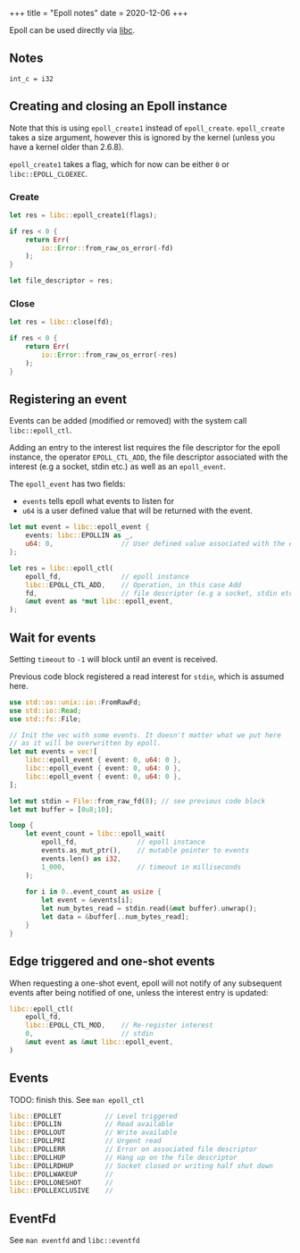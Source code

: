 +++
title = "Epoll notes"
date = 2020-12-06
+++

Epoll can be used directly via [libc](https://crates.io/crates/libc).

## Notes

`int_c = i32`

## Creating and closing an Epoll instance

Note that this is using `epoll_create1` instead of `epoll_create`.
`epoll_create` takes a size argument, however this is ignored by the kernel
(unless you have a kernel older than 2.6.8).

`epoll_create1` takes a flag, which for now can be either `0` or
`libc::EPOLL_CLOEXEC`.


### Create
```rust
let res = libc::epoll_create1(flags);

if res < 0 {
    return Err(
        io::Error::from_raw_os_error(-fd)
    );
}

let file_descriptor = res;
```

### Close
```rust
let res = libc::close(fd);

if res < 0 {
    return Err(
        io::Error::from_raw_os_error(-res)
    );
}
```

## Registering an event

Events can be added (modified or removed) with the system call
`libc::epoll_ctl`.

Adding an entry to the interest list requires the file descriptor for the epoll
instance, the operator `EPOLL_CTL_ADD`, the file descriptor associated with the
interest (e.g a socket, stdin etc.) as well as an `epoll_event`.

The `epoll_event` has two fields: 
* `events` tells epoll what events to listen for
* `u64` is a user defined value that will be returned with the event.

```rust
let mut event = libc::epoll_event {
    events: libc::EPOLLIN as _,
    u64: 0,                 // User defined value associated with the entry
};

let res = libc::epoll_ctl(
    epoll_fd,               // epoll instance
    libc::EPOLL_CTL_ADD,    // Operation, in this case Add
    fd,                     // file descriptor (e.g a socket, stdin etc.)
    &mut event as *mut libc::epoll_event,
);
```

## Wait for events

Setting `timeout` to `-1` will block until an event is received. 

Previous code block registered a read interest for `stdin`, which is assumed
here.

```rust
use std::os::unix::io::FromRawFd;
use std::io::Read;
use std::fs::File;

// Init the vec with some events. It doesn't matter what we put here
// as it will be overwritten by epoll.
let mut events = vec![
    libc::epoll_event { event: 0, u64: 0 },
    libc::epoll_event { event: 0, u64: 0 },
    libc::epoll_event { event: 0, u64: 0 },
];

let mut stdin = File::from_raw_fd(0); // see previous code block
let mut buffer = [0u8;10];

loop {
    let event_count = libc::epoll_wait(
        epoll_fd,               // epoll instance
        events.as_mut_ptr(),    // mutable pointer to events
        events.len() as i32,
        1_000,                  // timeout in milliseconds
    );
    
    for i in 0..event_count as usize {
        let event = &events[i];
        let num_bytes_read = stdin.read(&mut buffer).unwrap();
        let data = &buffer[..num_bytes_read];
    }
}
```

## Edge triggered and one-shot events

When requesting a one-shot event, epoll will not notify of any subsequent
events after being notified of one, unless the interest entry is updated:

```rust
libc::epoll_ctl(
    epoll_fd,
    libc::EPOLL_CTL_MOD,    // Re-register interest
    0,                      // stdin
    &mut event as &mut libc::epoll_event,
)
```

## Events

TODO: finish this. 
See `man epoll_ctl`

```rust
libc::EPOLLET           // Level triggered
libc::EPOLLIN           // Read available
libc::EPOLLOUT          // Write available
libc::EPOLLPRI          // Urgent read
libc::EPOLLERR          // Error on associated file descriptor
libc::EPOLLHUP          // Hang up on the file descriptor
libc::EPOLLRDHUP        // Socket closed or writing half shut down
libc::EPOLLWAKEUP       // 
libc::EPOLLONESHOT      // 
libc::EPOLLEXCLUSIVE    // 
```

## EventFd
See `man eventfd` and `libc::eventfd`
